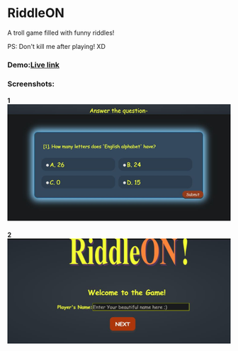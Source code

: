 # RiddleON
A troll game filled with funny riddles!

PS: Don't kill me after playing! XD
### Demo:[Live link](https://arghac14.github.io/RiddleON)

### Screenshots: 
#### 1 ![2](https://github.com/arghac14/RiddleON/blob/master/screenshots/Capture1.JPG)
#### 2 ![1](https://github.com/arghac14/RiddleON/blob/master/screenshots/Capture.JPG)
